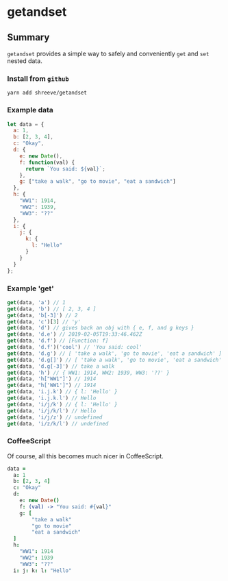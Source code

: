 # getandset

## Summary

`getandset` provides a simple way to safely and conveniently `get` and `set` nested data.

### Install from `github`

```shell
yarn add shreeve/getandset
```

### Example data

```js
let data = {
  a: 1,
  b: [2, 3, 4],
  c: "Okay",
  d: {
    e: new Date(),
    f: function(val) {
      return `You said: ${val}`;
    },
    g: ["take a walk", "go to movie", "eat a sandwich"]
  },
  h: {
    "WW1": 1914,
    "WW2": 1939,
    "WW3": "??"
  },
  i: {
    j: {
      k: {
        l: "Hello"
      }
    }
  }
};
```

### Example 'get'

```js
get(data, 'a') // 1
get(data, 'b') // [ 2, 3, 4 ]
get(data, 'b[-3]') // 2
get(data, 'c')[3] // 'y'
get(data, 'd') // gives back an obj with { e, f, and g keys }
get(data, 'd.e') // 2019-02-05T19:33:46.462Z
get(data, 'd.f') // [Function: f]
get(data, 'd.f')('cool') // 'You said: cool'
get(data, 'd.g') // [ 'take a walk', 'go to movie', 'eat a sandwich' ]
get(data, 'd.g[]') // [ 'take a walk', 'go to movie', 'eat a sandwich' ]
get(data, 'd.g[-3]') // take a walk
get(data, 'h') // { WW1: 1914, WW2: 1939, WW3: '??' }
get(data, 'h["WW1"]') // 1914
get(data, "h['WW1']") // 1914
get(data, 'i.j.k') // { l: 'Hello' }
get(data, 'i.j.k.l') // Hello
get(data, 'i/j/k') // { l: 'Hello' }
get(data, 'i/j/k/l') // Hello
get(data, 'i/j/z') // undefined
get(data, 'i/z/k/l') // undefined
```

### CoffeeScript

Of course, all this becomes much nicer in CoffeeScript.

```coffee
data =
  a: 1
  b: [2, 3, 4]
  c: "Okay"
  d:
    e: new Date()
    f: (val) -> "You said: #{val}"
    g: [
        "take a walk"
        "go to movie"
        "eat a sandwich"
  ]
  h:
    "WW1": 1914
    "WW2": 1939
    "WW3": "??"
  i: j: k: l: "Hello"
```

